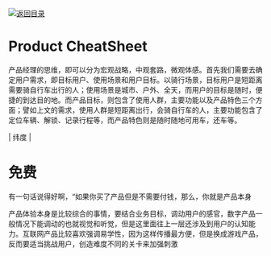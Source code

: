 [![返回目录](https://i.postimg.cc/JzFTMvjF/image.png)](https://github.com/wx-chevalier/Awesome-CheatSheets)

# Product CheatSheet

产品经理的思维，即可以分为宏观战略，中观套路，微观体感。首先我们需要去确定用户需求，即目标用户、使用场景和用户目标。以骑行场景，目标用户是短距离需要骑自行车出行的人；使用场景是城市、户外、全天，而用户的目标是随时，便捷的到达目的地。而产品目标，则包含了使用人群，主要功能以及产品特色三个方面；譬如上文的需求，使用人群是短距离出行，会骑自行车的人，主要功能包含了定位车辆、解锁、记录行程等，而产品特色则是随时随地可用车，还车等。

| 纬度 |

# 免费

有一句话说得好啊，“如果你买了产品但是不需要付钱，那么，你就是产品本身

产品体验本身是比较综合的事情，要结合业务目标，调动用户的感官，数字产品一般情况下能调动的也就视觉和听觉，但是这里面往上一层还涉及到用户的认知能力。互联网产品比较喜欢强调易学性，因为这样传播最方便，但是换成游戏产品，反而要适当挑战用户，创造难度不同的关卡来加强刺激
